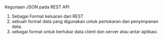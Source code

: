 Kegunaan JSON pada REST API
1. Sebagai Format keluaran dari REST
2. sebuah format data yang digunakan untuk pertukaran dan penyimpanan data.
3. sebagai format untuk bertukar data client dan server atau antar aplikasi.
